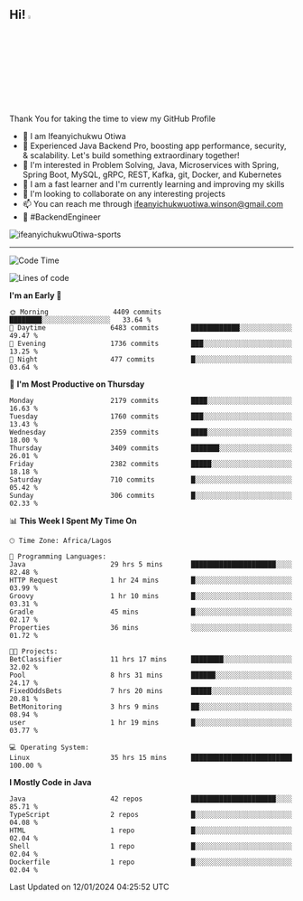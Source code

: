 <!-- BLOG-POST-LIST:START --><!-- BLOG-POST-LIST:END -->

## Hi! <img src="https://media.giphy.com/media/hvRJCLFzcasrR4ia7z/giphy.gif" width="4%"> 

Thank You for taking the time to view my GitHub Profile

- 👋 I am Ifeanyichukwu Otiwa
- 🚀 Experienced Java Backend Pro, boosting app performance, security, & scalability. Let's build something extraordinary together!
- 👀 I'm interested in Problem Solving, Java, Microservices with Spring, Spring Boot, MySQL, gRPC, REST, Kafka, git, Docker, and Kubernetes
- 🌱 I am a fast learner and I'm currently learning and improving my skills
- 💞️ I'm looking to collaborate on any interesting projects
- 📫 You can reach me through ifeanyichukwuotiwa.winson@gmail.com
- 🚀 #BackendEngineer

<p align="left" marginTop="10px"> <img src="https://komarev.com/ghpvc/?username=ifeanyichukwuOtiwa-sports&label=Profile%20views&color=0e75b6&style=for-the-badge" alt="ifeanyichukwuOtiwa-sports" /> </p>

***

<!--START_SECTION:waka-->
![Code Time](http://img.shields.io/badge/Code%20Time-2%2C105%20hrs%2014%20mins-blue)

![Lines of code](https://img.shields.io/badge/From%20Hello%20World%20I%27ve%20Written-4.7%20million%20lines%20of%20code-blue)

**I'm an Early 🐤** 

```text
🌞 Morning                4409 commits        ████████░░░░░░░░░░░░░░░░░   33.64 % 
🌆 Daytime                6483 commits        ████████████░░░░░░░░░░░░░   49.47 % 
🌃 Evening                1736 commits        ███░░░░░░░░░░░░░░░░░░░░░░   13.25 % 
🌙 Night                  477 commits         █░░░░░░░░░░░░░░░░░░░░░░░░   03.64 % 
```
📅 **I'm Most Productive on Thursday** 

```text
Monday                   2179 commits        ████░░░░░░░░░░░░░░░░░░░░░   16.63 % 
Tuesday                  1760 commits        ███░░░░░░░░░░░░░░░░░░░░░░   13.43 % 
Wednesday                2359 commits        ████░░░░░░░░░░░░░░░░░░░░░   18.00 % 
Thursday                 3409 commits        ███████░░░░░░░░░░░░░░░░░░   26.01 % 
Friday                   2382 commits        █████░░░░░░░░░░░░░░░░░░░░   18.18 % 
Saturday                 710 commits         █░░░░░░░░░░░░░░░░░░░░░░░░   05.42 % 
Sunday                   306 commits         █░░░░░░░░░░░░░░░░░░░░░░░░   02.33 % 
```


📊 **This Week I Spent My Time On** 

```text
🕑︎ Time Zone: Africa/Lagos

💬 Programming Languages: 
Java                     29 hrs 5 mins       █████████████████████░░░░   82.48 % 
HTTP Request             1 hr 24 mins        █░░░░░░░░░░░░░░░░░░░░░░░░   03.99 % 
Groovy                   1 hr 10 mins        █░░░░░░░░░░░░░░░░░░░░░░░░   03.31 % 
Gradle                   45 mins             █░░░░░░░░░░░░░░░░░░░░░░░░   02.17 % 
Properties               36 mins             ░░░░░░░░░░░░░░░░░░░░░░░░░   01.72 % 

🐱‍💻 Projects: 
BetClassifier            11 hrs 17 mins      ████████░░░░░░░░░░░░░░░░░   32.02 % 
Pool                     8 hrs 31 mins       ██████░░░░░░░░░░░░░░░░░░░   24.17 % 
FixedOddsBets            7 hrs 20 mins       █████░░░░░░░░░░░░░░░░░░░░   20.81 % 
BetMonitoring            3 hrs 9 mins        ██░░░░░░░░░░░░░░░░░░░░░░░   08.94 % 
user                     1 hr 19 mins        █░░░░░░░░░░░░░░░░░░░░░░░░   03.77 % 

💻 Operating System: 
Linux                    35 hrs 15 mins      █████████████████████████   100.00 % 
```

**I Mostly Code in Java** 

```text
Java                     42 repos            █████████████████████░░░░   85.71 % 
TypeScript               2 repos             █░░░░░░░░░░░░░░░░░░░░░░░░   04.08 % 
HTML                     1 repo              █░░░░░░░░░░░░░░░░░░░░░░░░   02.04 % 
Shell                    1 repo              █░░░░░░░░░░░░░░░░░░░░░░░░   02.04 % 
Dockerfile               1 repo              █░░░░░░░░░░░░░░░░░░░░░░░░   02.04 % 
```




 Last Updated on 12/01/2024 04:25:52 UTC
<!--END_SECTION:waka-->

<!--
<p align="center">
![trophy](https://github-profile-trophy.vercel.app/?username=ifeanyichukwuOtiwa-sports&theme=onedark) (https://github.com/ryo-ma/github-profile-trophy)
</p>
-->

<!---
ifeanyi-otiwa/ifeanyi-otiwa is a ✨ special ✨ repository because its `README.md` (this file) appears on your GitHub profile.
You can click the Preview link to take a look at your changes.
--->
